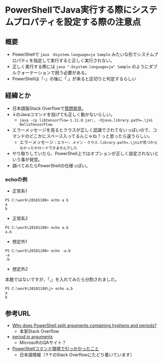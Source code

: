# PowerShellでJava実行する際にシステムプロパティを設定する際の注意点
## 概要
- PowerShellで ```java -Dsystem.language=ja Sample``` みたいな形でシステムプロパティを指定して実行すると正しく実行されない。
- 正しく実行する際には ```java "-Dsystem.language=ja" Sample``` のようにダブルクォーテーションで囲う必要がある。
- PowerShellは「-」の後に「.」が来ると区切りと判定するらしい

## 経緯とか
- 日本語版Stack Overflowで[質問発見](https://ja.stackoverflow.com/questions/50045)。
- ↓のJavaコマンドを投げても正しく動かないらしい。
  - ```java -cp libtensorflow-1.11.0.jar;. -Djava.library.path=.\jni HelloTensorFlow```
- エラーメッセージを見るとクラスが正しく認識でされてないっぽいので、コマンドのどこかにスペース入ってるんじゃね？っと思ったら違うらしい。
  - エラーメッセージ : ```エラー: メイン・クラス.library.path=.\jniが見つからなかったかロードできませんでした```
- やり取りしていたら、PowerShell上ではオプションが正しく設定されないという事が発覚。
- 調べてみたらPowerShellの仕様っぽい。

### echoの例
- 正常系1

```
PS C:\work\20181108> echo a b
a
b
```

- 正常系2

```
PS C:\work\20181108> echo a.b
a.b
```

- 想定外1

```
PS C:\work\20181108> echo -a.b
-a
.b
```

- 想定外2

本題ではないですが、「,」を入れてみたら分割されました。

```
PS C:\work\20181108\j> echo a,b
a
b
```

## 参考URL
- [Why does PowerShell split arguments containing hyphens and periods?](https://stackoverflow.com/questions/28704867)
  - 本家Stack Overflow
- [period in arguments](https://social.technet.microsoft.com/Forums/en-US/62d48584-fe25-43d5-8693-4c9b946cc1d4)
  - MicrosoftのQAサイト？
- [PowerShellコマンド環境で引っかかったこと](http://d.hatena.ne.jp/torutk/20160517/p1)
  - 日本語情報（↑↑のStack Overflowにたどり着いています）
